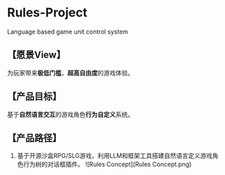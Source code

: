 # Rules-Project
Language based game unit control system

## 【愿景View】
为玩家带来**极低门槛**，**超高自由度**的游戏体验。

## 【产品目标】
基于**自然语言交互**的游戏角色**行为自定义**系统。

## 【产品路径】
1. 基于开源沙盒RPG/SLG游戏，利用LLM和框架工具搭建自然语言定义游戏角色行为树的对话框插件。
![Rules Concept](Rules Concept.png)

